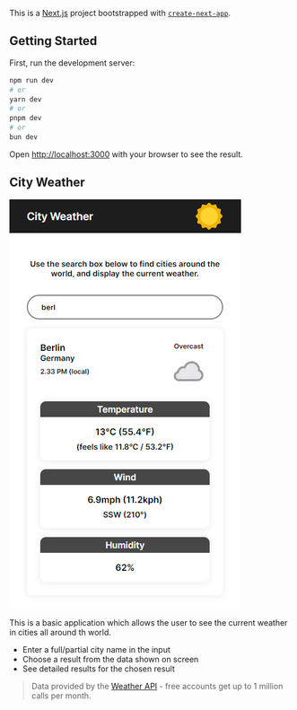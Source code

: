 This is a [Next.js](https://nextjs.org/) project bootstrapped with [`create-next-app`](https://github.com/vercel/next.js/tree/canary/packages/create-next-app).

## Getting Started

First, run the development server:

```bash
npm run dev
# or
yarn dev
# or
pnpm dev
# or
bun dev
```

Open [http://localhost:3000](http://localhost:3000) with your browser to see the result.

## City Weather

![App demo](app-demo.png)

This is a basic application which allows the user to see the current weather in cities all around th world.

- Enter a full/partial city name in the input
- Choose a result from the data shown on screen
- See detailed results for the chosen result

> Data provided by the [Weather API](https://www.weatherapi.com/) - free accounts get up to 1 million calls per month.
